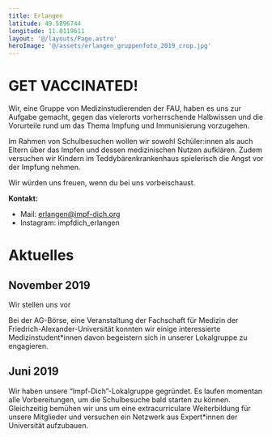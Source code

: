 ```yaml
---
title: Erlangen
latitude: 49.5896744
longitude: 11.0119611
layout: '@/layouts/Page.astro'
heroImage: '@/assets/erlangen_gruppenfoto_2019_crop.jpg'
---
```


# GET VACCINATED!

Wir, eine Gruppe von Medizinstudierenden der FAU, haben es uns zur Aufgabe gemacht, gegen das vielerorts vorherrschende Halbwissen und die Vorurteile rund um das Thema Impfung und Immunisierung vorzugehen.

Im Rahmen von Schulbesuchen wollen wir sowohl Schüler:innen als auch Eltern über das Impfen und dessen medizinischen Nutzen aufklären. Zudem versuchen wir Kindern im Teddybärenkrankenhaus spielerisch die Angst vor der Impfung nehmen.

Wir würden uns freuen, wenn du bei uns vorbeischaust.

**Kontakt:**

- Mail: erlangen@impf-dich.org
- Instagram: impfdich_erlangen

# Aktuelles

## November 2019

Wir stellen uns vor

Bei der AG-Börse, eine Veranstaltung der Fachschaft für Medizin der Friedrich-Alexander-Universität konnten wir einige interessierte Medizinstudent\*innen davon begeistern sich in unserer Lokalgruppe zu engagieren.

## Juni 2019

Wir haben unsere “Impf-Dich”-Lokalgruppe gegründet. Es laufen momentan alle Vorbereitungen, um die Schulbesuche bald starten zu können. Gleichzeitig bemühen wir uns um eine extracurriculare Weiterbildung für unsere Mitglieder und versuchen ein Netzwerk aus Expert\*innen der Universität aufzubauen.
